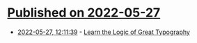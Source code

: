 # [Published on 2022-05-27](index.md)

* [2022-05-27, 12:11:39](https://news.ycombinator.com/item?id=31528601) - [Learn the Logic of Great Typography](https://learnui.design/tools/typography-tutorial.html)
